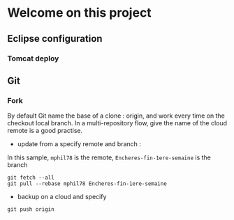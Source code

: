 # Welcome on this project



## Eclipse configuration 

### Tomcat deploy


## Git 

### Fork 

By default Git name the base of a clone : origin, and work every time on the checkout local branch. In a multi-repository flow, give the name of the cloud remote is a good practise.

- update from a specify remote and branch :

In this sample, `mphil78` is the remote, `Encheres-fin-1ere-semaine` is the branch

```Shell
git fetch --all
git pull --rebase mphil78 Encheres-fin-1ere-semaine
```

- backup on a cloud and specify 

```Shell
git push origin
```